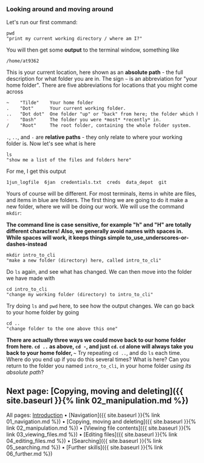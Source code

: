 ### Looking around and moving around

Let's run our first command:

```
pwd
"print my current working directory / where am I?"
```

You will then get some **output** to the terminal window, something like

```
/home/at9362
```

This is your current location, here shown as an **absolute path** - the full description for what folder you are in. The sign `~` is an abbreviation for "your home folder". There are five abbreviations for locations that you might come across

```markdown
~    "Tilde"    Your home folder
.    "Dot"      Your current working folder.
..   "Dot dot"  One folder "up" or "back" from here; the folder which holds the current working folder.
-    "Dash"     The folder you were *most* *recently* in.
/    "Root"     The root folder, containing the whole folder system.    
```

`.`, `..`, and `-` are **relative paths** - they only relate to where your working folder is. Now let's see what is here

```
ls
"show me a list of the files and folders here"
```

For me, I get this output

```
1jun_logfile  6jan  credentials.txt  creds  data_depot  git
```

Yours of course will be different. For most terminals, items in white are files, and items in blue are folders. The first thing we are going to do it make a new folder, where we will be doing our work. We will use the command `mkdir`:

**The command line is case sensitive, for example "h" and "H" are totally different characters! Also, we generally avoid names with spaces in. While spaces will work, it keeps things simple to_use_underscores-or-dashes-instead**

```
mkdir intro_to_cli
"make a new folder (directory) here, called intro_to_cli"
```

Do `ls` again, and see what has changed. We can then move into the folder we have made with

```
cd intro_to_cli
"change my working folder (directory) to intro_to_cli"
```

Try doing `ls` and `pwd` here, to see how the output changes. We can go back to your home folder by going

```
cd ..
"change folder to the one above this one"
```

**There are actually three ways we could move back to our home folder from here. `cd ..` as above, `cd -`, and just `cd`. `cd` alone will always take you back to your home folder, `~`** Try repeating `cd ..`, and do `ls` each time. Where do you end up if you do this several times? What is here? Can you return to the folder you named `intro_to_cli`, in your home folder *using its absolute path*?

## Next page: [Copying, moving and deleting]({{ site.baseurl }}{% link 02_manipulation.md %})

All pages: [Introduction](https://altanner.github.io/intro_to_CLI) • [Navigation]({{ site.baseurl }}{% link 01_navigation.md %}) • [Copying, moving and deleting]({{ site.baseurl }}{% link 02_manipulation.md %}) • [Viewing file contents]({{ site.baseurl }}{% link 03_viewing_files.md %}) • [Editing files]({{ site.baseurl }}{% link 04_editing_files.md %}) • [Searching]({{ site.baseurl }}{% link 05_searching.md %}) • [Further skills]({{ site.baseurl }}{% link 06_further.md %})
